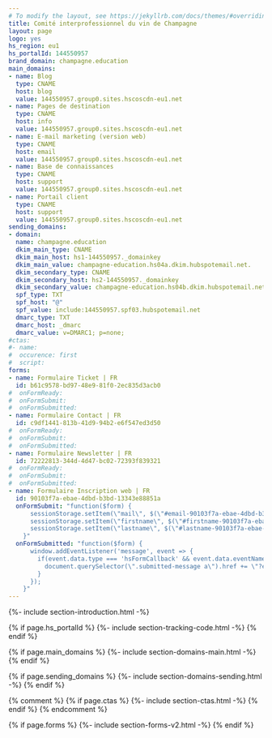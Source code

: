 ```yaml
---
# To modify the layout, see https://jekyllrb.com/docs/themes/#overriding-theme-defaults
title: Comité interprofessionnel du vin de Champagne
layout: page
logo: yes
hs_region: eu1
hs_portalId: 144550957
brand_domain: champagne.education
main_domains:
- name: Blog	
  type: CNAME
  host: blog
  value: 144550957.group0.sites.hscoscdn-eu1.net
- name: Pages de destination	
  type: CNAME
  host: info
  value: 144550957.group0.sites.hscoscdn-eu1.net
- name: E-mail marketing (version web)
  type: CNAME
  host: email
  value: 144550957.group0.sites.hscoscdn-eu1.net
- name: Base de connaissances
  type: CNAME
  host: support
  value: 144550957.group0.sites.hscoscdn-eu1.net
- name: Portail client
  type: CNAME
  host: support
  value: 144550957.group0.sites.hscoscdn-eu1.net
sending_domains:
- domain:
  name: champagne.education
  dkim_main_type: CNAME
  dkim_main_host: hs1-144550957._domainkey
  dkim_main_value: champagne-education.hs04a.dkim.hubspotemail.net.
  dkim_secondary_type: CNAME
  dkim_secondary_host: hs2-144550957._domainkey
  dkim_secondary_value: champagne-education.hs04b.dkim.hubspotemail.net.
  spf_type: TXT
  spf_host: "@"
  spf_value: include:144550957.spf03.hubspotemail.net
  dmarc_type: TXT
  dmarc_host: _dmarc
  dmarc_value: v=DMARC1; p=none;
#ctas:
#- name:
#  occurence: first
#  script:
forms:
- name: Formulaire Ticket | FR
  id: b61c9578-bd97-48e9-81f0-2ec835d3acb0
#  onFormReady:
#  onFormSubmit:
#  onFormSubmitted:
- name: Formulaire Contact | FR
  id: c9df1441-813b-41d9-94b2-e6f547ed3d50
#  onFormReady:
#  onFormSubmit:
#  onFormSubmitted:
- name: Formulaire Newsletter | FR
  id: 72222813-344d-4d47-bc02-72393f839321
#  onFormReady:
#  onFormSubmit:
#  onFormSubmitted:
- name: Formulaire Inscription web | FR
  id: 90103f7a-ebae-4dbd-b3bd-13343e88851a
  onFormSubmit: "function($form) {
      sessionStorage.setItem(\"mail\", $(\"#email-90103f7a-ebae-4dbd-b3bd-13343e88851a\")[0].value);
      sessionStorage.setItem(\"firstname\", $(\"#firstname-90103f7a-ebae-4dbd-b3bd-13343e88851a\")[0].value);
      sessionStorage.setItem(\"lastname\", $(\"#lastname-90103f7a-ebae-4dbd-b3bd-13343e88851a\")[0].value);
    }"
  onFormSubmitted: "function($form) {
      window.addEventListener('message', event => {
        if(event.data.type === 'hsFormCallback' && event.data.eventName === 'onFormSubmitted') {
          document.querySelector(\".submitted-message a\").href += \"?email=\" + sessionStorage.getItem(\"mail\") + \"&firstname=\" + sessionStorage.getItem(\"firstname\") + \"&lastname=\" + sessionStorage.getItem(\"lastname\");
        }
      });
    }"
---
```


{%- include section-introduction.html -%}

{% if page.hs_portalId %}
    {%- include section-tracking-code.html -%}
{% endif %}

{% if page.main_domains %}
    {%- include section-domains-main.html -%}
{% endif %}


{% if page.sending_domains %}
    {%- include section-domains-sending.html -%}
{% endif %}

{% comment %}
{% if page.ctas %}
    {%- include section-ctas.html -%}
{% endif %}
{% endcomment %}

{% if page.forms %}
    {%- include section-forms-v2.html -%}
{% endif %}